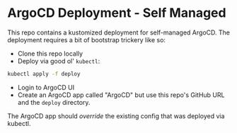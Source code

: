 # ArgoCD Deployment - Self Managed

This repo contains a kustomized deployment for self-managed ArgoCD.  The deployment requires a bit of bootstrap trickery like so:

   * Clone this repo locally
   * Deploy via good ol' `kubectl`:

```bash
kubectl apply -f deploy
```

   * Login to ArgoCD UI
   * Create an ArgoCD app called "ArgoCD" but use this repo's GitHub URL and the `deploy` directory.

The ArgoCD app should _override_ the existing config that was deployed via kubectl.